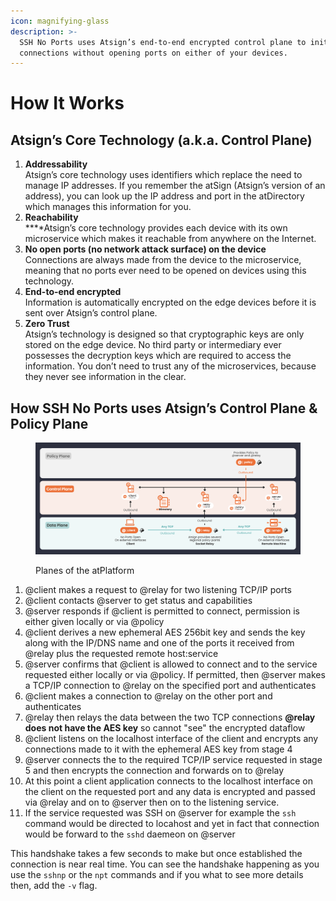 ```yaml
---
icon: magnifying-glass
description: >-
  SSH No Ports uses Atsign’s end-to-end encrypted control plane to initiate SSH
  connections without opening ports on either of your devices.
---
```


# How It Works

## **Atsign’s Core Technology (a.k.a. Control Plane)**

1. **Addressability**\
   Atsign’s core technology uses identifiers which replace the need to manage IP addresses. If you remember the atSign (Atsign’s version of an address), you can look up the IP address and port in the atDirectory which manages this information for you.
2. **Reachability**\
   **‍**Atsign’s core technology provides each device with its own microservice which makes it reachable from anywhere on the Internet.
3. **No open ports (no network attack surface) on the device**\
   Connections are always made from the device to the microservice, meaning that no ports ever need to be opened on devices using this technology.
4. **End-to-end encrypted**\
   Information is automatically encrypted on the edge devices before it is sent over Atsign’s control plane.
5. **Zero Trust**\
   Atsign’s technology is designed so that cryptographic keys are only stored on the edge device. No third party or intermediary ever possesses the decryption keys which are required to access the information. You don’t need to trust any of the microservices, because they never see information in the clear.

## **How SSH No Ports uses Atsign’s Control Plane & Policy Plane**

<div data-full-width="true">

<figure><img src="../.gitbook/assets/atPlanes.png" alt=""><figcaption><p>Planes of the atPlatform</p></figcaption></figure>

</div>

1. @client makes a request to @relay for two listening TCP/IP ports
2. @client contacts @server to get status and capabilities
3. @server responds if @client is permitted to connect, permission is either given locally or via @policy
4. @client derives a new ephemeral AES 256bit key and sends the key along with the IP/DNS name and one of the ports it received from @relay plus the requested remote host:service
5. @server confirms that @client is allowed to connect and to the service requested either locally or via @policy. If permitted, then @server makes a TCP/IP connection to @relay on the specified port and authenticates
6. @client makes a connection to @relay on the other port and authenticates
7. @relay then relays the data between the two TCP connections **@relay does not have the AES key** so cannot "see" the encrypted dataflow
8. @client listens on the localhost interface of the client and encrypts any connections made to it with the ephemeral AES key from stage 4
9. @server connects the to the required TCP/IP service requested in stage 5 and then encrypts the connection and forwards on to @relay
10. At this point a client application connects to the localhost interface on the client on the requested port and any data is encrypted and passed via @relay and on to @server then on to the listening service.
11. If the service requested was SSH on @server for example the `ssh` command would be directed to locahost and yet in fact that connection would be forward to the `sshd` daemeon on @server

This handshake takes a few seconds to make but once established the connection is near real time. You can see the handshake happening as you use the `sshnp` or the `npt` commands and if you what to see more details then, add the `-v` flag.



